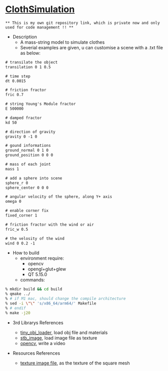 # [ClothSimulation](https://github.com/NANAnoo/ClothSimulation)
    ** This is my own git repository link, which is private now and only used for code management !! **

- Description
  - A mass-string model to simulate clothes
  - Severial examples are given, u can customise a scene with a .txt file as below:

```txt
# transilate the object
transilation 0 1 0.5

# time step
dt 0.0015

# friction fractor
fric 0.7

# string Young's Module fractor
E 500000

# damped fractor
kd 50

# direction of gravity
gravity 0 -1 0

# gound informations
ground_normal 0 1 0
ground_position 0 0 0

# mass of each joint
mass 1

# add a sphere into scene
sphere_r 0
sphere_center 0 0 0

# angular velocity of the sphere, along Y+ axis
omega 0

# enable corner fix
fixed_corner 1

# friction fractor with the wind or air
fric_w 0.5

# the velosity of the wind
wind 0 0.2 -1
```

- How to build
  - environment require:
    - opencv
    - opengl+glut+glew
    - QT 5.15.0
  - commands:
  
```bash
% mkdir build && cd build
% qmake ../
% # if M1 mac, should change the compile architecture
% sed -i \"\" 's/x86_64/arm64/' Makefile
% # endif
% make -j20
```

- 3rd Librarys References
  - [tiny_obj_loader](https://github.com/tinyobjloader/tinyobjloader"), load obj file and materials
  - [stb_image](https://github.com/nothings/stb/blob/master/stb_image.h), load image file as texture
  - [opencv](https://github.com/opencv/opencv), write a video
  
- Resources References
  - [texture image file](https://www.pexels.com/photo/photo-of-acrylic-paint-2832432/), as the texture of the square mesh